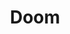 ---
title: Doom
crosslinks:
- snapmap
- livven
- gaming
- speedrun
- nvidia
- EqualAttraction
- oculus
- Vive
- itrunsdoom
- DOOM2016Mods
- minipainting
- CompetitiveDoom
- LivestreamFail
- gifs
- askscience
- wow
- gatekeeping
- StreetFighterMods
- titanfall
- nintendo
---